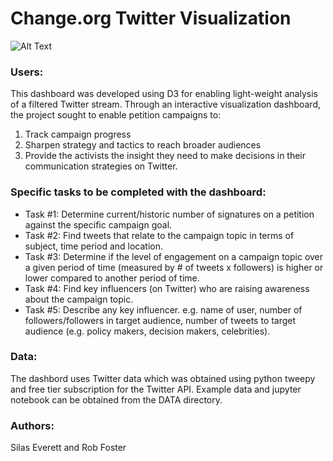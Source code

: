 # Change.org Twitter Visualization

![Alt Text](https://j.gifs.com/rRDK4L.gif)


### Users:

This dashboard was developed using D3 for enabling light-weight analysis of a filtered Twitter stream. Through an interactive visualization dashboard, the project sought to enable petition campaigns to:

1. Track campaign progress 
2. Sharpen strategy and tactics to reach broader audiences
3. Provide the activists the insight they need to make decisions in their communication strategies on Twitter. 

### Specific tasks to be completed with the dashboard:

- Task #1: Determine current/historic number of signatures on a petition against the specific campaign goal.
- Task #2: Find tweets that relate to the campaign topic in terms of subject, time period and location.
- Task #3: Determine if the level of engagement on a campaign topic over a given period of time (measured by # of tweets x followers) is higher or lower compared to another period of time.
- Task #4: Find key influencers (on Twitter) who are raising awareness about the campaign topic.
- Task #5: Describe any key influencer. e.g. name of user,  number of followers/followers in target audience, number of tweets to target audience (e.g. policy makers, decision makers, celebrities).

### Data:

The dashbord uses Twitter data which was obtained using python tweepy and free tier subscription for the Twitter API. Example data and jupyter notebook can be obtained from the DATA directory.

### Authors:

Silas Everett and Rob Foster
